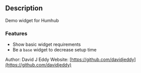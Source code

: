 ## Description

Demo widget for Humhub

### Features

- Show basic widget requirements
- Be a `base` widget to decrease setup time

Author: David J Eddy
Website: [https://github.com/davidjeddy](https://github.com/davidjeddy)
